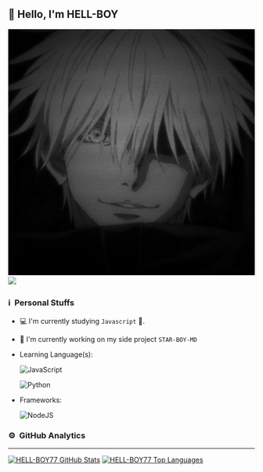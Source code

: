 ## 👋 Hello, I'm HELL-BOY

![Banner](4572457117b41003ca99bbb4e392e884.jpg) <br />
[<img src="https://img.shields.io/badge/instagram-%23E4405F.svg?&style=for-the-badge&logo=instagram&logoColor=white">](https://instagram.com/st4.r_boy?igshid=YmMyMTA2M2Y=)

### ℹ &nbsp;Personal Stuffs
- 💻 I'm currently studying `Javascript` 🚀.
- 🔭 I'm currently working on my side project `STAR-BOY-MD`
- Learning Language(s): &nbsp;

  ![JavaScript](https://img.shields.io/badge/JavaScript-323330?style=for-the-badge&logo=javascript&logoColor=F7DF1E)
  
  ![Python](https://img.shields.io/badge/python-323330?style=for-the-badge&logo=python&logoColor=blue)

- Frameworks: &nbsp;

  ![NodeJS](https://img.shields.io/badge/Node.js-43853D?style=for-the-badge&logo=node.js&logoColor=white)


### ⚙ &nbsp;GitHub Analytics

---

[![HELL-BOY77 GitHub Stats](https://github-readme-stats.vercel.app/api?username=ST4R-BOY&show_icons=true&hide=issues&theme=radical)](https://github-readme-stats.vercel.app)
[![HELL-BOY77 Top Languages](https://github-readme-stats.vercel.app/api/top-langs?username=ST4R-BOY&layout=compact&theme=radical)](https://github-readme-stats.vercel.app)
